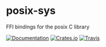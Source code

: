 # posix-sys

FFI bindings for the posix C library

[![Documentation](https://img.shields.io/badge/documentation-latest-brightgreen.svg?style=flat)](http://codyps.com/docs/posix-sys/x86_64-unknown-linux-gnu/stable/posix_sys/index.html)
[![Crates.io](https://img.shields.io/crates/v/posix-sys.svg?maxAge=2592000)](https://crates.io/crates/posix-sys)
[![Travis](https://img.shields.io/travis/jmesmon/posix-sys.svg?maxAge=2592000)](https://travis-ci.org/jmesmon/posix-sys)
